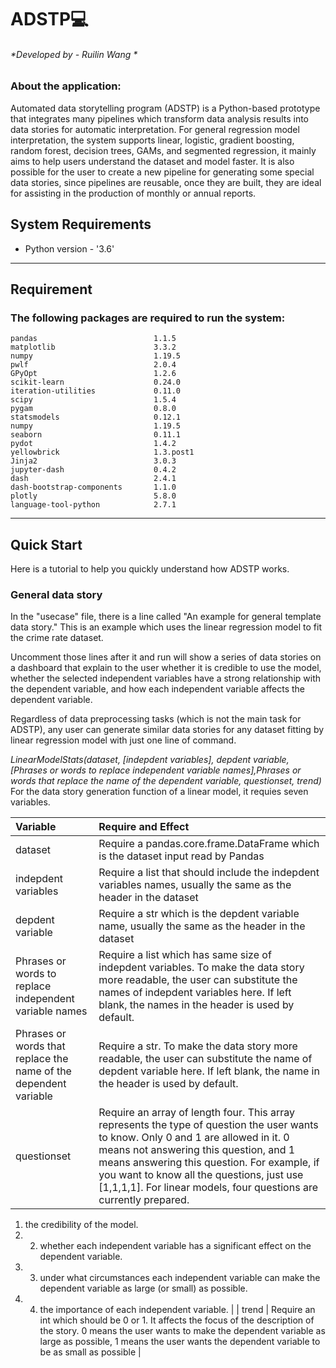 # ADSTP:computer:
###### *Developed by - Ruilin Wang *
### About the application:
Automated data storytelling program (ADSTP) is a Python-based prototype that integrates many pipelines which transform data analysis results into data stories for automatic interpretation. For general regression model interpretation, the system supports linear, logistic, gradient boosting, random forest, decision trees, GAMs, and segmented regression, it mainly aims to help users understand the dataset and model faster. It is also possible for the user to create a new pipeline for generating some special data stories, since pipelines are reusable, once they are built, they are ideal for assisting in the production of monthly or annual reports.

## System Requirements 
* Python version  - '3.6'
____

## Requirement

### The following packages are required to run the system:
```
pandas                          1.1.5
matplotlib                      3.3.2
numpy                           1.19.5
pwlf                            2.0.4
GPyOpt                          1.2.6
scikit-learn                    0.24.0
iteration-utilities             0.11.0
scipy                           1.5.4
pygam                           0.8.0
statsmodels                     0.12.1
numpy                           1.19.5
seaborn                         0.11.1
pydot                           1.4.2
yellowbrick                     1.3.post1
Jinja2                          3.0.3
jupyter-dash                    0.4.2
dash                            2.4.1
dash-bootstrap-components       1.1.0
plotly                          5.8.0
language-tool-python            2.7.1
```
____

## Quick Start
Here is a tutorial to help you quickly understand how ADSTP works.
### General data story
In the "usecase" file, there is a line called "An example for general template data story." This is an example which uses the linear regression model to fit the crime rate dataset.

Uncomment those lines after it and run will show a series of data stories on a dashboard that explain to the user whether it is credible to use the model, whether the selected independent variables have a strong relationship with the dependent variable, and how each independent variable affects the dependent variable.

Regardless of data preprocessing tasks (which is not the main task for ADSTP), any user can generate similar data stories for any dataset fitting by linear regression model with just one line of command.

*LinearModelStats(dataset, [indepdent variables], depdent variable, [Phrases or words to replace independent variable names],Phrases or words that replace the name of the dependent variable, questionset, trend)*
For the data story generation function of a linear model, it requies seven variables.  

| Variable | Require and Effect |
| :----|:---- |
|  dataset   | Require a pandas.core.frame.DataFrame which is the dataset input read by Pandas |
|  indepdent variables  | Require a list that should include the indepdent variables names, usually the same as the header in the dataset |
| depdent variable  | Require a str which is the depdent variable name, usually the same as the header in the dataset  |
| Phrases or words to replace independent variable names  | Require a list which has same size of indepdent variables. To make the data story more readable, the user can substitute the names of indepdent variables here. If left blank, the names in the header is used by default. |
| Phrases or words that replace the name of the dependent variable | Require a str. To make the data story more readable, the user can substitute the name of depdent variable here. If left blank, the name in the header is used by default. |
|  questionset | Require an array of length four. This array represents the type of question the user wants to know. Only 0 and 1 are allowed in it. 0 means not answering this question, and 1 means answering this question. For example, if you want to know all the questions, just use [1,1,1,1]. For linear models, four questions are currently prepared. 
1. the credibility of the model. 
2. 2. whether each independent variable has a significant effect on the dependent variable. 
3. 3. under what circumstances each independent variable can make the dependent variable as large (or small) as possible. 
4. 4. the importance of each independent variable. |
|  trend | Require an int which should be 0 or 1. It affects the focus of the description of the story. 0 means the user wants to make the dependent variable as large as possible, 1 means the user wants the dependent variable to be as small as possible  |
